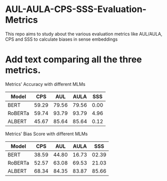 # AUL-AULA-CPS-SSS-Evaluation-Metrics
This repo aims to study about the various evaluation metrics like AUL/AULA, CPS and SSS to calculate biases in sense embeddings 


# Add text comparing all the three metrics.



Metrics' Accuracy with different MLMs

| Model   | CPS  | AUL | AULA  | SSS |
|---------|------|----------|------|----------|
| BERT    | 59.29 | 79.56        | 79.56    | 0.00        |
| RoBERTa | 59.74 | 93.79        | 93.79    | 4.96        |
| ALBERT  | 45.67    | 85.64        | 85.64    | 0.12        |

Metrics' Bias Score with different MLMs

| Model   | CPS  | AUL | AULA  | SSS |
|---------|------|----------|------|----------|
| BERT    | 38.59 | 44.80        | 16.73    | 02.39        |
| RoBERTa | 52.57 | 63.08        | 69.53    | 21.03        |
| ALBERT  | 68.34    | 84.35        | 83.87    | 85.66        |

